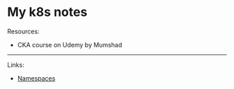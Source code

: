# My k8s notes


Resources:
- CKA course on Udemy by Mumshad
---

Links:
- [Namespaces](Resources/namespaces.md)
